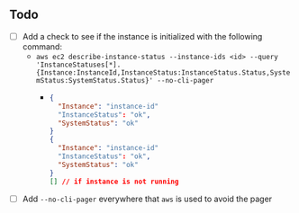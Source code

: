 ## Todo

- [ ] Add a check to see if the instance is initialized  with the following command: 
  - `aws ec2 describe-instance-status --instance-ids <id> --query 'InstanceStatuses[*].{Instance:InstanceId,InstanceStatus:InstanceStatus.Status,SystemStatus:SystemStatus.Status}' --no-cli-pager`
    - ``` json
      {
        "Instance": "instance-id"
        "InstanceStatus": "ok",
        "SystemStatus": "ok"
      }
      {
        "Instance": "instance-id"
        "InstanceStatus": "ok",
        "SystemStatus": "ok"
      }
      [] // if instance is not running
      ```
- [ ] Add `--no-cli-pager` everywhere that `aws` is used to avoid the pager